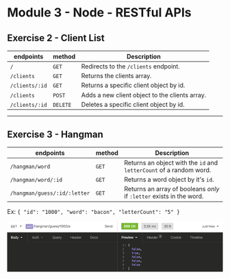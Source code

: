 # Module 3 - Node - RESTful APIs

## Exercise 2 - Client List

| endpoints | method | Description |
| -------- | ------ | ---------------------- |
| `/`  | `GET`  | Redirects to the `/clients` endpoint. |
| `/clients`  | `GET`  | Returns the clients array. |
| `/clients/:id`  | `GET`  | Returns a specific client object by id. |
| `/clients`  | `POST`  | Adds a new client object to the clients array. |
| `/clients/:id`  | `DELETE`  | Deletes a specific client object by id. |

---

## Exercise 3 - Hangman

| endpoints | method | Description |
| -------- | ------ | ---------------------- |
| `/hangman/word`  | `GET`  | Returns an object with the `id` and `letterCount` of a random word. |
| `/hangman/word/:id`  | `GET`  | Returns a word object by it's `id`. |
| `/hangman/guess/:id/:letter`  | `GET`  | Returns an array of booleans _only_ if `:letter` exists in the word. |

Ex: `{ "id": "1000", "word": "bacon", "letterCount": "5" }`

<img src="./assets/screenshot-1.png" />